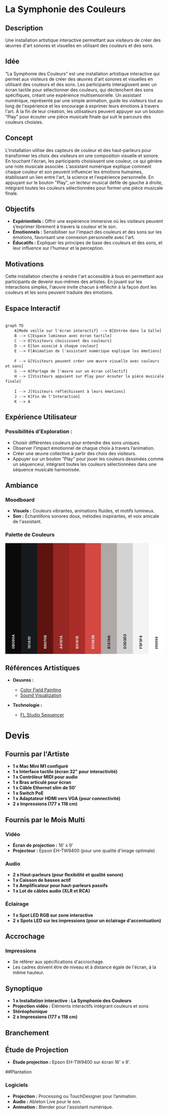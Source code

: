 # La Symphonie des Couleurs

## Description
Une installation artistique interactive permettant aux visiteurs de créer des œuvres d'art sonores et visuelles en utilisant des couleurs et des sons.

## Idée
“La Symphonie des Couleurs” est une installation artistique interactive qui permet aux visiteurs de créer des œuvres d'art sonores et visuelles en utilisant des couleurs et des sons. Les participants interagissent avec un écran tactile pour sélectionner des couleurs, qui déclenchent des sons spécifiques, créant une expérience multisensorielle. Un assistant numérique, représenté par une simple animation, guide les visiteurs tout au long de l'expérience et les encourage à exprimer leurs émotions à travers l'art. À la fin de leur création, les utilisateurs peuvent appuyer sur un bouton "Play" pour écouter une pièce musicale finale qui suit le parcours des couleurs choisies.

## Concept
L'installation utilise des capteurs de couleur et des haut-parleurs pour transformer les choix des visiteurs en une composition visuelle et sonore. En touchant l'écran, les participants choisissent une couleur, ce qui génère une note musicale associée. L'assistant numérique explique comment chaque couleur et son peuvent influencer les émotions humaines, établissant un lien entre l'art, la science et l'expérience personnelle. En appuyant sur le bouton "Play", un lecteur musical défile de gauche à droite, intégrant toutes les couleurs sélectionnées pour former une pièce musicale finale.

## Objectifs
- **Expérientiels :** Offrir une expérience immersive où les visiteurs peuvent s’exprimer librement à travers la couleur et le son.
- **Émotionnels :** Sensibiliser sur l'impact des couleurs et des sons sur les émotions, favorisant une connexion personnelle avec l'art.
- **Éducatifs :** Expliquer les principes de base des couleurs et des sons, et leur influence sur l'humeur et la perception.

## Motivations
Cette installation cherche à rendre l'art accessible à tous en permettant aux participants de devenir eux-mêmes des artistes. En jouant sur les interactions simples, l'œuvre invite chacun à réfléchir à la façon dont les couleurs et les sons peuvent traduire des émotions.

## Espace Interactif

```mermaid

graph TD
    A[Mode veille sur l'écran interactif] --> B[Entrée dans la Salle]
    B --> C[Espace lumineux avec écran tactile]
    C --> D[Visiteurs choisissent des couleurs]
    D --> E[Son associé à chaque couleur]
    E --> F[Animation de l'assistant numérique explique les émotions]
    
    F --> G[Visiteurs peuvent créer une œuvre visuelle avec couleurs et sons]
    G --> H[Partage de l'œuvre sur un écran collectif]
    H --> I[Visiteurs appuient sur Play pour écouter la pièce musicale finale]

    I --> J[Visiteurs réfléchissent à leurs émotions]
    J --> K[Fin de l'Interaction]
    K --> A

```


## Expérience Utilisateur

### Possibilités d'Exploration :
- Choisir différentes couleurs pour entendre des sons uniques.
- Observer l’impact émotionnel de chaque choix à travers l’animation.
- Créer une œuvre collective à partir des choix des visiteurs.
- Appuyer sur un bouton "Play" pour jouer les couleurs dessinées comme un séquenceur, intégrant toutes les couleurs sélectionnées dans une séquence musicale harmonisée.

## Ambiance

### Moodboard
- **Visuels :** Couleurs vibrantes, animations fluides, et motifs lumineux.
- **Son :** Échantillons sonores doux, mélodies inspirantes, et voix amicale de l'assistant.

### Palette de Couleurs
![Palette](medias/palette.png)

## Références Artistiques
- **Oeuvres :**
  - [Color Field Painting](https://www.moma.org/collection/works/78581?sov_referrer=art_term&art_term_slug=biomorphic)
  - [Sound Visualization](https://www.youtube.com/watch?v=JOltdbuXmM8)

- **Technologie :**
  - [FL Studio Sequencer](https://youtube.com/shorts/eRNYiPyqgMc?si=44y5ZhrqbM6yoWc9)

# Devis 

## Fournis par l'Artiste
- **1 x Mac Mini M1 configuré**
- **1 x Interface tactile (écran 32" pour interactivité)**
- **1 x Contrôleur MIDI pour audio**
- **1 x Bras articulé pour écran**
- **1 x Câble Ethernet slim de 50'**
- **1 x Switch PoE**
- **1 x Adaptateur HDMI vers VGA (pour connectivité)**
- **2 x Impressions (177 x 118 cm)**

## Fournis par le Mois Multi

### Vidéo
- **Écran de projection :** 16’ x 9’
- **Projecteur :** Epson EH-TW9400 (pour une qualité d'image optimale)

### Audio
- **2 x Haut-parleurs (pour flexibilité et qualité sonore)**
- **1 x Caisson de basses actif**
- **1 x Amplificateur pour haut-parleurs passifs**
- **1 x Lot de câbles audio (XLR et RCA)**

### Éclairage
- **1 x Spot LED RGB sur zone interactive**
- **2 x Spots LED sur les impressions (pour un éclairage d'accentuation)**

## Accrochage
### Impressions
- Se référer aux spécifications d'accrochage.
- Les cadres doivent être de niveau et à distance égale de l'écran, à la même hauteur.

## Synoptique
- **1 x Installation interactive : La Symphonie des Couleurs**
- **Projection vidéo :** Éléments interactifs intégrant couleurs et sons
- **Stéréophonique**
- **2 x Impressions (177 x 118 cm)**

## Branchement


## Étude de Projection

- **Étude projection :** Epson EH-TW9400 sur écran 16' x 9'.

##Plantation


### Logiciels
- **Projection :** Processing ou TouchDesigner pour l’animation.
- **Audio :** Ableton Live pour le son.
- **Animation :** Blender pour l'assistant numérique.
